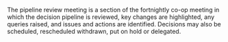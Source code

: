 The pipeline review meeting is a section of the fortnightly co-op meeting in which the decision pipeline is reviewed, key changes are highlighted, any queries raised, and issues and actions are identified. Decisions may also be scheduled, rescheduled withdrawn, put on hold or delegated.